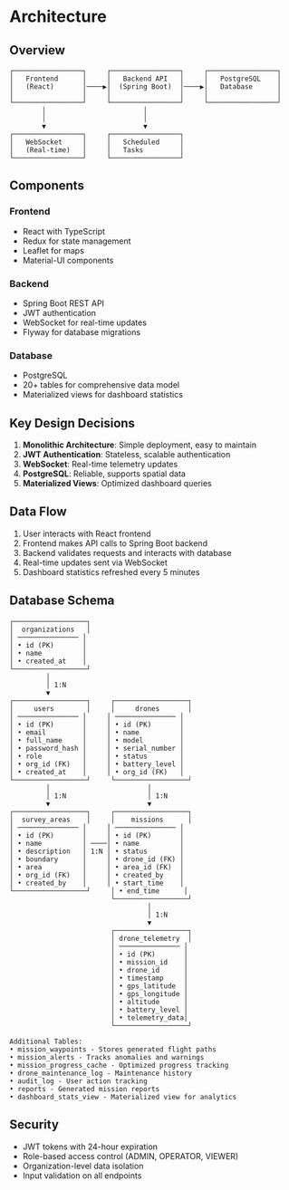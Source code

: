 # Architecture

## Overview

```
┌─────────────────┐     ┌─────────────────┐     ┌─────────────────┐
│   Frontend      │     │   Backend API   │     │   PostgreSQL    │
│   (React)       │────▶│  (Spring Boot)  │────▶│   Database      │
│                 │     │                 │     │                 │
└─────────────────┘     └─────────────────┘     └─────────────────┘
        │                        │
        │                        │
        ▼                        ▼
┌─────────────────┐     ┌─────────────────┐
│   WebSocket     │     │   Scheduled     │
│   (Real-time)   │     │   Tasks         │
└─────────────────┘     └─────────────────┘
```

## Components

### Frontend
- React with TypeScript
- Redux for state management
- Leaflet for maps
- Material-UI components

### Backend
- Spring Boot REST API
- JWT authentication
- WebSocket for real-time updates
- Flyway for database migrations

### Database
- PostgreSQL
- 20+ tables for comprehensive data model
- Materialized views for dashboard statistics

## Key Design Decisions

1. **Monolithic Architecture**: Simple deployment, easy to maintain
2. **JWT Authentication**: Stateless, scalable authentication
3. **WebSocket**: Real-time telemetry updates
4. **PostgreSQL**: Reliable, supports spatial data
5. **Materialized Views**: Optimized dashboard queries

## Data Flow

1. User interacts with React frontend
2. Frontend makes API calls to Spring Boot backend
3. Backend validates requests and interacts with database
4. Real-time updates sent via WebSocket
5. Dashboard statistics refreshed every 5 minutes

## Database Schema

```
┌──────────────────┐
│  organizations   │
│ ─────────────── │
│ • id (PK)       │
│ • name          │
│ • created_at    │
└──────────────────┘
         │
         │ 1:N
         ▼
┌──────────────────┐     ┌──────────────────┐
│     users        │     │     drones       │
│ ─────────────── │     │ ─────────────── │
│ • id (PK)       │     │ • id (PK)       │
│ • email         │     │ • name          │
│ • full_name     │     │ • model         │
│ • password_hash │     │ • serial_number │
│ • role          │     │ • status        │
│ • org_id (FK)   │     │ • battery_level │
│ • created_at    │     │ • org_id (FK)   │
└──────────────────┘     └──────────────────┘
         │                        │
         │ 1:N                    │ 1:N
         ▼                        ▼
┌──────────────────┐     ┌──────────────────┐
│  survey_areas    │     │    missions      │
│ ─────────────── │     │ ─────────────── │
│ • id (PK)       │     │ • id (PK)       │
│ • name          │ ────│ • name          │
│ • description   │ 1:N │ • status        │
│ • boundary      │     │ • drone_id (FK) │
│ • area          │     │ • area_id (FK)  │
│ • org_id (FK)   │     │ • created_by    │
│ • created_by    │     │ • start_time    │
└──────────────────┘     │ • end_time      │
                         └──────────────────┘
                                  │
                                  │ 1:N
                                  ▼
                         ┌──────────────────┐
                         │ drone_telemetry  │
                         │ ─────────────── │
                         │ • id (PK)       │
                         │ • mission_id    │
                         │ • drone_id      │
                         │ • timestamp     │
                         │ • gps_latitude  │
                         │ • gps_longitude │
                         │ • altitude      │
                         │ • battery_level │
                         │ • telemetry_data│
                         └──────────────────┘

Additional Tables:
• mission_waypoints - Stores generated flight paths
• mission_alerts - Tracks anomalies and warnings
• mission_progress_cache - Optimized progress tracking
• drone_maintenance_log - Maintenance history
• audit_log - User action tracking
• reports - Generated mission reports
• dashboard_stats_view - Materialized view for analytics
```

## Security

- JWT tokens with 24-hour expiration
- Role-based access control (ADMIN, OPERATOR, VIEWER)
- Organization-level data isolation
- Input validation on all endpoints